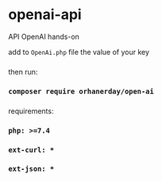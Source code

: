 # openai-api
API OpenAI hands-on

add to `OpenAi.php` file the value of your key
###
then run:
### `composer require orhanerday/open-ai`
###
requirements:
### `php: >=7.4`
### `ext-curl: *`
### `ext-json: *`
